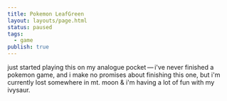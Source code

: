 ```yaml
---
title: Pokemon LeafGreen
layout: layouts/page.html
status: paused
tags:
  - game
publish: true
---
```

just started playing this on my analogue pocket — i've never finished a pokemon game, and i make no promises about finishing this one, but i'm currently lost somewhere in mt. moon & i'm having a lot of fun with my ivysaur.